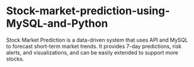 # Stock-market-prediction-using-MySQL-and-Python
Stock Market Prediction is a data-driven system that uses  API and MySQL to forecast short-term market trends. It provides 7-day predictions, risk alerts, and visualizations, and can be easily extended to support more stocks.
